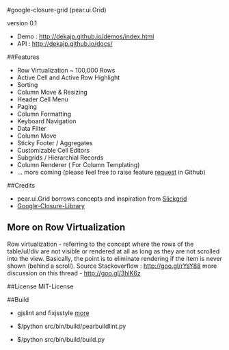 #google-closure-grid (pear.ui.Grid)

version 0.1

* Demo : http://dekajp.github.io/demos/index.html
* API  : http://dekajp.github.io/docs/ 

##Features

* Row Virtualization ~ 100,000 Rows
* Active Cell and Active Row Highlight
* Sorting
* Column Move & Resizing
* Header Cell Menu
* Paging
* Column Formatting
* Keyboard Navigation
* Data Filter
* Column Move
* Sticky Footer / Aggregates
* Customizable Cell Editors
* Subgrids / Hierarchial Records
* Column Renderer ( For Column Templating)
* ... more coming (please feel free to raise feature [request](https://github.com/dekajp/google-closure-grid/issues) in Github)

##Credits 
* pear.ui.Grid borrows concepts and inspiration from [Slickgrid](https://github.com/mleibman/SlickGrid)
* [Google-Closure-Library](https://code.google.com/p/closure-library/)

## More on Row Virtualization
Row virtualization -  referring to the concept where the rows 
of the table/ul/div are not visible or rendered at all as long as they are 
not scrolled into the view. Basically, the point is to eliminate rendering 
if the item is never shown (behind a scroll). 
Source Stackoverflow : http://goo.gl/rYsY88
more discussion on this thread - http://goo.gl/3hlK6z

##License
MIT-License


##Build
* gjslint and fixjsstyle [more](https://developers.google.com/closure/utilities/docs/linter_howto)

* $/python src/bin/build/pearbuildlint.py
* $/python src/bin/build/build.py

